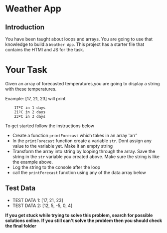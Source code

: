# Weather App

## Introduction

You have been taught about loops and arrays. You are going to use that knowledge to build a `Weather App`.
This project has a starter file that contains the HTMl and JS for the task.

# Your Task

Given an array of forecasted temperatures,you are going to display a string with these temperatures.

Example: [17, 21, 23] will print

        17ºC in 1 days
        21ºC in 2 days
        23ºC in 3 days

To get started follow the instructions below

- Create a function `printForecast` which takes in an array 'arr'
- In the `printForecast` function create a variable `str`. Dont assign any value to the variable yet. Make it an empty string
- Transform the array into string by looping through the array. Save the string in the `str` variable you created above. Make sure the string is like the example above.
- Log the string to the console after the loop
- call the `printForecast` function using any of the data array below

## Test Data

- TEST DATA 1: [17, 21, 23]
- TEST DATA 2: [12, 5, -5, 0, 4]

**If you get stuck while trying to solve this problem, search for possible solutions online. If you still can't solve the problem then you should check the final folder**
